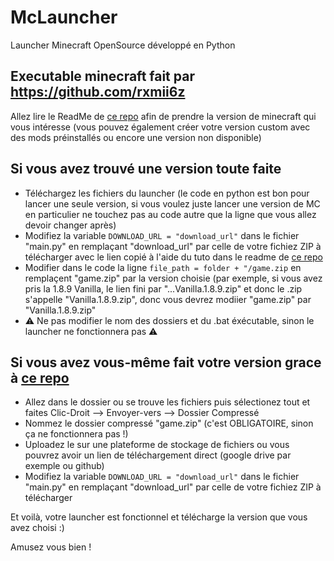 # McLauncher
Launcher Minecraft OpenSource développé en Python

Executable minecraft fait par https://github.com/rxmii6z
----------------------------------------------------------
Allez lire le ReadMe de [ce repo](https://github.com/gabliltraydev/Minecraft-Portable/) afin de prendre la version de minecraft qui vous intéresse (vous pouvez également créer votre version custom avec des mods préinstallés ou encore une version non disponible)

## Si vous avez trouvé une version toute faite 
- Téléchargez les fichiers du launcher
(le code en python est bon pour lancer une seule version, si vous voulez juste lancer une version de MC en particulier ne touchez pas au code autre que la ligne que vous allez devoir changer après)
- Modifiez la variable ```DOWNLOAD_URL = "download_url"``` dans le fichier "main.py" en remplaçant "download_url" par celle de votre fichiez ZIP à télécharger avec le lien copié à l'aide du tuto dans le readme de [ce repo](https://github.com/gabliltraydev/Minecraft-Portable/)
-  Modifier dans le code la ligne ```file_path = folder + "/game.zip``` en remplaçent "game.zip" par la version choisie (par exemple, si vous avez pris la 1.8.9 Vanilla, le lien fini par "...Vanilla.1.8.9.zip" et donc le .zip s'appelle "Vanilla.1.8.9.zip", donc vous devrez modiier "game.zip" par "Vanilla.1.8.9.zip"
- ⚠️ Ne pas modifier le nom des dossiers et du .bat éxécutable, sinon le launcher ne fonctionnera pas ⚠️

## Si vous avez vous-même fait votre version grace à [ce repo](https://github.com/gabliltraydev/Minecraft-Portable/blob/main/Version%20de%20Base/readme.md)
- Allez dans le dossier ou se trouve les fichiers puis sélectionez tout et faites Clic-Droit --> Envoyer-vers --> Dossier Compressé
- Nommez le dossier compressé "game.zip" (c'est OBLIGATOIRE, sinon ça ne fonctionnera pas !)
- Uploadez le sur une plateforme de stockage de fichiers ou vous pouvrez avoir un lien de téléchargement direct (google drive par exemple ou github)
- Modifiez la variable ```DOWNLOAD_URL = "download_url"``` dans le fichier "main.py" en remplaçant "download_url" par celle de votre fichiez ZIP à télécharger

Et voilà, votre launcher est fonctionnel et télécharge la version que vous avez choisi :)

Amusez vous bien !
